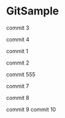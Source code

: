 # GitSample

commit 3

commit 4

commit 1

commit 2

commit 555

commit 7

commit 8

commit 9
commit 10


